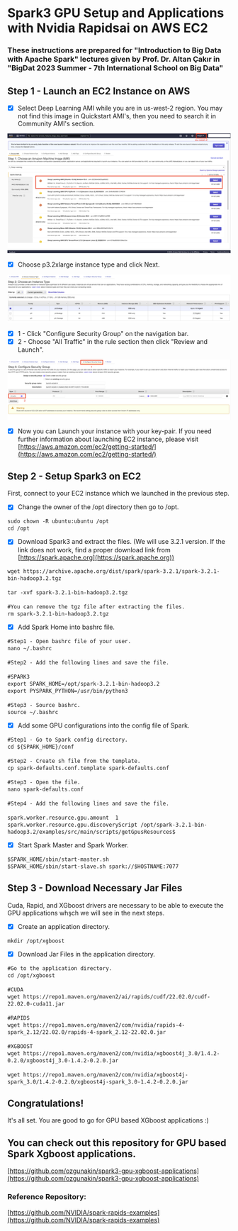 # Spark3 GPU Setup and Applications with Nvidia Rapidsai on AWS EC2

### These instructions are prepared for "Introduction to Big Data with Apache Spark" lectures given by Prof. Dr. Altan Çakır in "BigDat 2023 Summer - 7th International School on Big Data"

## Step 1 - Launch an EC2 Instance on AWS

* [x] Select Deep Learning AMI while you are in us-west-2 region. You may not find this image in Quickstart AMI's, then you need to search it in Community AMI's section.

![AWS AMI Selection](<.gitbook/assets/image (4).png>)



* [x] Choose p3.2xlarge instance type and click Next.

![Choose and Instance Type](.gitbook/assets/image.png)



* [x] 1 - Click "Configure Security Group" on the navigation bar.&#x20;
* [x] 2 - Choose "All Traffic" in the rule section then click "Review and Launch".&#x20;

![Configure Security Group](<.gitbook/assets/image (1).png>)



* [x] Now you can Launch your instance with your key-pair. If you need further information about launching EC2 instance, please visit [https://aws.amazon.com/ec2/getting-started/](https://aws.amazon.com/ec2/getting-started/)

## &#x20;Step 2 - Setup Spark3 on EC2

First, connect to your EC2 instance which we launched in the previous step.

* [x] Change the owner of the /opt directory then go to /opt.

```
sudo chown -R ubuntu:ubuntu /opt
cd /opt
```

* [x] Download Spark3 and extract the files. (We will use 3.2.1 version. If the link does not work, find a proper download link from [https://spark.apache.org](https://spark.apache.org))

```
wget https://archive.apache.org/dist/spark/spark-3.2.1/spark-3.2.1-bin-hadoop3.2.tgz

tar -xvf spark-3.2.1-bin-hadoop3.2.tgz

#You can remove the tgz file after extracting the files.
rm spark-3.2.1-bin-hadoop3.2.tgz
```

* [x] Add Spark Home into bashrc file.

```
#Step1 - Open bashrc file of your user.
nano ~/.bashrc

#Step2 - Add the following lines and save the file.

#SPARK3
export SPARK_HOME=/opt/spark-3.2.1-bin-hadoop3.2
export PYSPARK_PYTHON=/usr/bin/python3

#Step3 - Source bashrc.
source ~/.bashrc
```

* [x] Add some GPU configurations into the config file of Spark.

```
#Step1 - Go to Spark config directory.
cd ${SPARK_HOME}/conf

#Step2 - Create sh file from the template.
cp spark-defaults.conf.template spark-defaults.conf

#Step3 - Open the file.
nano spark-defaults.conf

#Step4 - Add the following lines and save the file.

spark.worker.resource.gpu.amount  1
spark.worker.resource.gpu.discoveryScript /opt/spark-3.2.1-bin-hadoop3.2/examples/src/main/scripts/getGpusResources$

```

* [x] Start Spark Master and Spark Worker.

```
$SPARK_HOME/sbin/start-master.sh
$SPARK_HOME/sbin/start-slave.sh spark://$HOSTNAME:7077
```

## Step 3 - Download Necessary Jar Files

Cuda, Rapid, and XGboost drivers are necessary to be able to execute the GPU applications whşch we will see in the next steps.

* [x] Create an application directory.

```
mkdir /opt/xgboost
```

* [x] Download Jar Files in the application directory.

```
#Go to the application directory.
cd /opt/xgboost

#CUDA
wget https://repo1.maven.org/maven2/ai/rapids/cudf/22.02.0/cudf-22.02.0-cuda11.jar

#RAPIDS
wget https://repo1.maven.org/maven2/com/nvidia/rapids-4-spark_2.12/22.02.0/rapids-4-spark_2.12-22.02.0.jar

#XGBOOST
wget https://repo1.maven.org/maven2/com/nvidia/xgboost4j_3.0/1.4.2-0.2.0/xgboost4j_3.0-1.4.2-0.2.0.jar

wget https://repo1.maven.org/maven2/com/nvidia/xgboost4j-spark_3.0/1.4.2-0.2.0/xgboost4j-spark_3.0-1.4.2-0.2.0.jar
```

## Congratulations!

It's all set. You are good to go for GPU based XGboost applications :)

## You can check out this repository for GPU based Spark Xgboost applications.
[https://github.com/ozgunakin/spark3-gpu-xgboost-applications](https://github.com/ozgunakin/spark3-gpu-xgboost-applications)

####

### Reference Repository:

[https://github.com/NVIDIA/spark-rapids-examples](https://github.com/NVIDIA/spark-rapids-examples)

